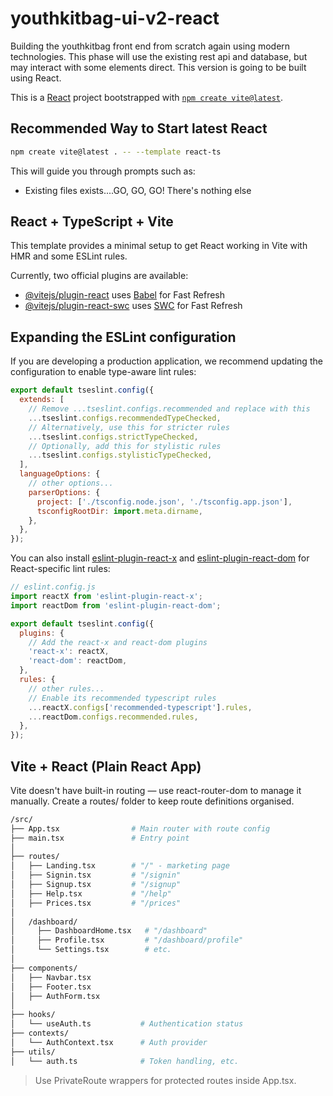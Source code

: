 # youthkitbag-ui-v2-react

Building the youthkitbag front end from scratch again using modern technologies. This phase will use the existing rest api and database, but may interact with some elements direct. This version is going to be built using React.

This is a [React](https://react.dev/) project bootstrapped with [`npm create vite@latest`](https://react.dev/learn/build-a-react-app-from-scratch).

## Recommended Way to Start latest React

```bash
npm create vite@latest . -- --template react-ts
```

This will guide you through prompts such as:

- Existing files exists....GO, GO, GO! There's nothing else

## React + TypeScript + Vite

This template provides a minimal setup to get React working in Vite with HMR and some ESLint rules.

Currently, two official plugins are available:

- [@vitejs/plugin-react](https://github.com/vitejs/vite-plugin-react/blob/main/packages/plugin-react) uses [Babel](https://babeljs.io/) for Fast Refresh
- [@vitejs/plugin-react-swc](https://github.com/vitejs/vite-plugin-react/blob/main/packages/plugin-react-swc) uses [SWC](https://swc.rs/) for Fast Refresh

## Expanding the ESLint configuration

If you are developing a production application, we recommend updating the configuration to enable type-aware lint rules:

```js
export default tseslint.config({
  extends: [
    // Remove ...tseslint.configs.recommended and replace with this
    ...tseslint.configs.recommendedTypeChecked,
    // Alternatively, use this for stricter rules
    ...tseslint.configs.strictTypeChecked,
    // Optionally, add this for stylistic rules
    ...tseslint.configs.stylisticTypeChecked,
  ],
  languageOptions: {
    // other options...
    parserOptions: {
      project: ['./tsconfig.node.json', './tsconfig.app.json'],
      tsconfigRootDir: import.meta.dirname,
    },
  },
});
```

You can also install [eslint-plugin-react-x](https://github.com/Rel1cx/eslint-react/tree/main/packages/plugins/eslint-plugin-react-x) and [eslint-plugin-react-dom](https://github.com/Rel1cx/eslint-react/tree/main/packages/plugins/eslint-plugin-react-dom) for React-specific lint rules:

```js
// eslint.config.js
import reactX from 'eslint-plugin-react-x';
import reactDom from 'eslint-plugin-react-dom';

export default tseslint.config({
  plugins: {
    // Add the react-x and react-dom plugins
    'react-x': reactX,
    'react-dom': reactDom,
  },
  rules: {
    // other rules...
    // Enable its recommended typescript rules
    ...reactX.configs['recommended-typescript'].rules,
    ...reactDom.configs.recommended.rules,
  },
});
```

## Vite + React (Plain React App)

Vite doesn't have built-in routing — use react-router-dom to manage it manually. Create a routes/ folder to keep route definitions organised.

```bash
/src/
├── App.tsx                # Main router with route config
├── main.tsx               # Entry point
│
├── routes/
│   ├── Landing.tsx        # "/" - marketing page
│   ├── Signin.tsx         # "/signin"
│   ├── Signup.tsx         # "/signup"
│   ├── Help.tsx           # "/help"
│   ├── Prices.tsx         # "/prices"
│
│   /dashboard/
│     ├── DashboardHome.tsx   # "/dashboard"
│     ├── Profile.tsx         # "/dashboard/profile"
│     └── Settings.tsx        # etc.
│
├── components/
│   ├── Navbar.tsx
│   ├── Footer.tsx
│   ├── AuthForm.tsx
│
├── hooks/
│   └── useAuth.ts           # Authentication status
├── contexts/
│   └── AuthContext.tsx      # Auth provider
├── utils/
│   └── auth.ts              # Token handling, etc.
```

> Use PrivateRoute wrappers for protected routes inside App.tsx.
